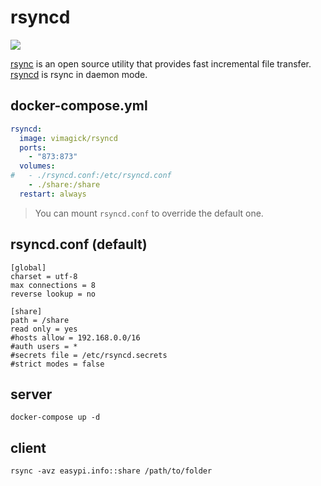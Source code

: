 rsyncd
======

![](https://badge.imagelayers.io/vimagick/rsyncd:latest.svg)

[rsync][1] is an open source utility that provides fast incremental file transfer.
[rsyncd][2] is rsync in daemon mode.

## docker-compose.yml

```yaml
rsyncd:
  image: vimagick/rsyncd
  ports:
    - "873:873"
  volumes:
#   - ./rsyncd.conf:/etc/rsyncd.conf
    - ./share:/share
  restart: always
```

> You can mount `rsyncd.conf` to override the default one.

## rsyncd.conf (default)

```
[global]
charset = utf-8
max connections = 8
reverse lookup = no

[share]
path = /share
read only = yes
#hosts allow = 192.168.0.0/16
#auth users = *
#secrets file = /etc/rsyncd.secrets
#strict modes = false
```

## server

```
docker-compose up -d
```

## client

```
rsync -avz easypi.info::share /path/to/folder
```

[1]: https://rsync.samba.org
[2]: https://download.samba.org/pub/rsync/rsyncd.conf.html
